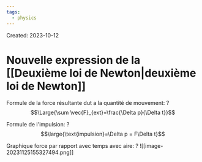 ```yaml
---
tags:
  - physics
---
```

Created: 2023-10-12

# Nouvelle expression de la [[Deuxième loi de Newton|deuxième loi de Newton]]

Formule de la force résultante dut a la quantité de mouvement:
?
$$\Large{\sum \vec{F}_{ext}=\frac{\Delta p}{\Delta t}}$$
<!--SR:!2023-12-24,18,250-->


Formule de l'impulsion:
?
$$\large{\text{impulsion}=\Delta p = F\Delta t}$$
<!--SR:!2023-12-18,13,230-->

Graphique force par rapport avec temps avec aire:
?
![[image-20231125155327494.png]]
<!--SR:!2023-12-22,17,250-->


